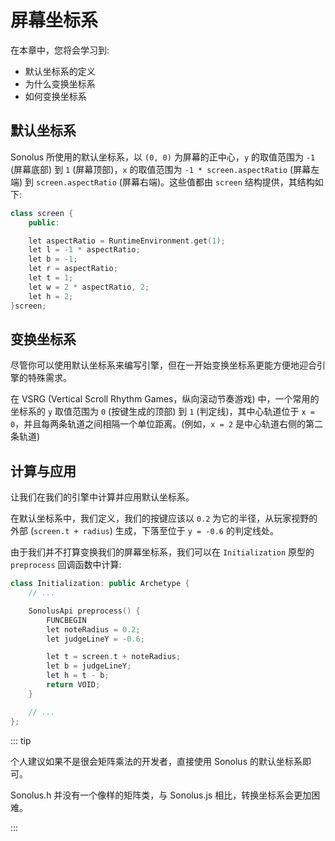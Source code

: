 # 屏幕坐标系

在本章中，您将会学习到:

- 默认坐标系的定义
- 为什么变换坐标系
- 如何变换坐标系

## 默认坐标系

Sonolus 所使用的默认坐标系，以 `(0, 0)` 为屏幕的正中心，`y` 的取值范围为 `-1` (屏幕底部) 到 `1` (屏幕顶部)，`x` 的取值范围为 `-1 * screen.aspectRatio` (屏幕左端) 到 `screen.aspectRatio` (屏幕右端)。这些值都由 `screen` 结构提供，其结构如下:

```cpp
class screen {
    public:

    let aspectRatio = RuntimeEnvironment.get(1);
    let l = -1 * aspectRatio;
    let b = -1;
    let r = aspectRatio;
    let t = 1;
    let w = 2 * aspectRatio, 2;
    let h = 2;
}screen;
```

## 变换坐标系

尽管你可以使用默认坐标系来编写引擎，但在一开始变换坐标系更能方便地迎合引擎的特殊需求。

在 VSRG (Vertical Scroll Rhythm Games，纵向滚动节奏游戏) 中，一个常用的坐标系的 `y` 取值范围为 `0` (按键生成的顶部) 到 `1` (判定线)，其中心轨道位于 `x = 0`，并且每两条轨道之间相隔一个单位距离。(例如，`x = 2` 是中心轨道右侧的第二条轨道)

## 计算与应用

让我们在我们的引擎中计算并应用默认坐标系。

在默认坐标系中，我们定义，我们的按键应该以 `0.2` 为它的半径，从玩家视野的外部 (`screen.t + radius`) 生成，下落至位于 `y = -0.6` 的判定线处。

由于我们并不打算变换我们的屏幕坐标系，我们可以在 `Initialization` 原型的 `preprocess` 回调函数中计算:

```cpp title='/engine/play/Initialization.cpp'
class Initialization: public Archetype {
    // ...

    SonolusApi preprocess() {
        FUNCBEGIN
        let noteRadius = 0.2;
        let judgeLineY = -0.6;

        let t = screen.t + noteRadius;
        let b = judgeLineY;
        let h = t - b;
        return VOID;
    }

    // ...
};
```

::: tip

个人建议如果不是很会矩阵乘法的开发者，直接使用 Sonolus 的默认坐标系即可。

Sonolus.h 并没有一个像样的矩阵类，与 Sonolus.js 相比，转换坐标系会更加困难。

:::